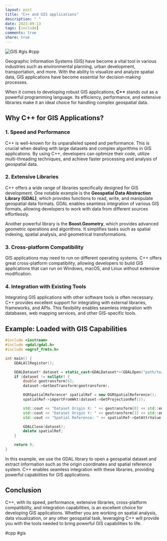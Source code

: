 ```yaml
---
layout: post
title: "C++ and GIS applications"
description: " "
date: 2023-09-13
tags: [include]
comments: true
share: true
---
```


![GIS](https://example.com/gis.jpg) #gis #cpp

Geographic Information Systems (GIS) have become a vital tool in various industries such as environmental planning, urban development, transportation, and more. With the ability to visualize and analyze spatial data, GIS applications have become essential for decision-making processes.

When it comes to developing robust GIS applications, **C++** stands out as a powerful programming language. Its efficiency, performance, and extensive libraries make it an ideal choice for handling complex geospatial data.

## Why C++ for GIS Applications?

### 1. Speed and Performance

C++ is well-known for its unparalleled speed and performance. This is crucial when dealing with large datasets and complex algorithms in GIS applications. By using C++, developers can optimize their code, utilize multi-threading techniques, and achieve faster processing and analysis of geospatial data.

### 2. Extensive Libraries

C++ offers a wide range of libraries specifically designed for GIS development. One notable example is the **Geospatial Data Abstraction Library (GDAL)**, which provides functions to read, write, and manipulate geospatial data formats. GDAL enables seamless integration of various GIS formats, allowing developers to work with data from different sources effortlessly.

Another powerful library is the **Boost.Geometry**, which provides advanced geometric operations and algorithms. It simplifies tasks such as spatial indexing, spatial analysis, and geometrical transformations.

### 3. Cross-platform Compatibility

GIS applications may need to run on different operating systems. C++ offers great cross-platform compatibility, allowing developers to build GIS applications that can run on Windows, macOS, and Linux without extensive modification.

### 4. Integration with Existing Tools

Integrating GIS applications with other software tools is often necessary. C++ provides excellent support for integrating with external libraries, frameworks, and APIs. This flexibility enables seamless integration with databases, web mapping services, and other GIS-specific tools.

## Example: Loaded with GIS Capabilities

```cpp
#include <iostream>
#include <gdal/gdal.h>
#include <ogrsf_frmts.h>

int main() {
    GDALAllRegister();

    GDALDataset* dataset = static_cast<GDALDataset*>(GDALOpen("path/to/your/dataset.tif", GA_ReadOnly));
    if (dataset != nullptr) {
        double geotransform[6];
        dataset->GetGeoTransform(geotransform);

        OGRSpatialReference* spatialRef = new OGRSpatialReference();
        spatialRef->importFromWkt(dataset->GetProjectionRef());

        std::cout << "Dataset Origin X: " << geotransform[0] << std::endl;
        std::cout << "Dataset Origin Y: " << geotransform[3] << std::endl;
        std::cout << "Spatial Reference: " << spatialRef->GetAttrValue("AUTHORITY", 1) << std::endl;

        GDALClose(dataset);
        delete spatialRef;
    }

    return 0;
}
```

In this example, we use the GDAL library to open a geospatial dataset and extract information such as the origin coordinates and spatial reference system. C++ enables seamless integration with these libraries, providing powerful capabilities for GIS applications.

## Conclusion

C++, with its speed, performance, extensive libraries, cross-platform compatibility, and integration capabilities, is an excellent choice for developing GIS applications. Whether you are working on spatial analysis, data visualization, or any other geospatial task, leveraging C++ will provide you with the tools needed to bring powerful GIS capabilities to life.

#cpp #gis
